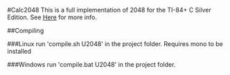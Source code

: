 #Calc2048
This is a full implementation of 2048 for the TI-84+ C Silver Edition.
See [Here](https://www.cemetech.net/forum/viewtopic.php?t=10843) for more info.

##Compiling

###Linux
run 'compile.sh U2048' in the project folder. Requires mono to be installed

###Windows
run 'compile.bat U2048' in the project folder.
